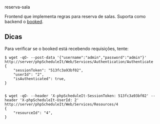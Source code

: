 reserva-sala

Frontend que implementa regras para reserva de salas. Suporta
como backend o [booked](https://www.bookedscheduler.com).


## Dicas

Para verificar se o booked está recebendo requisições, tente:

    $ wget -qO- --post-data '{"username":"admin","password":"admin"}' http://server/phpScheduleIt/Web/Services/Authentication/Authenticate
    {
        "sessionToken": "513fc3a93bf02",
        "userId": "2",
        "isAuthenticated": true,
    }


    $ wget -qO- --header 'X-phpScheduleIt-SessionToken: 513fc3a93bf02' --header 'X-phpScheduleIt-UserId: 2' http://server/phpScheduleIt/Web/Services/Resources/4
    {
	    "resourceId": "4",
    }
